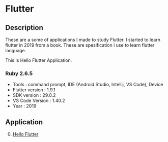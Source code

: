 # Flutter

## Description
These are a some of applications I made to study Flutter. I started to learn flutter in 2019 from a book. These are spesification i use to learn flutter language.

This is Hello Flutter Application. 

### Ruby 2.6.5
  - Tools : command prompt, IDE (Android Studio, Intellij, VS Code), Device
  - Flutter version : 1.9.1
  - SDK version : 29.0.2
  - VS Code Version : 1.40.2
  - Year : 2019

## Application
 0. [ Hello Flutter ](https://github.com/Hidayat-rivai/Dart_Flutter)
 
